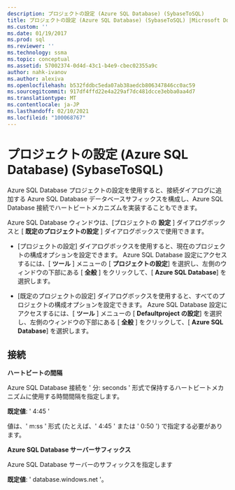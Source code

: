 ```yaml
---
description: プロジェクトの設定 (Azure SQL Database) (SybaseToSQL)
title: プロジェクトの設定 (Azure SQL Database) (SybaseToSQL) |Microsoft Docs
ms.custom: ''
ms.date: 01/19/2017
ms.prod: sql
ms.reviewer: ''
ms.technology: ssma
ms.topic: conceptual
ms.assetid: 57002374-0d4d-43c1-b4e9-cbec02355a9c
author: nahk-ivanov
ms.author: alexiva
ms.openlocfilehash: b532fddbc5eda07ab38aedcb806347846cc0ac59
ms.sourcegitcommit: 917df4ffd22e4a229af7dc481dcce3ebba0aa4d7
ms.translationtype: MT
ms.contentlocale: ja-JP
ms.lasthandoff: 02/10/2021
ms.locfileid: "100068767"
---
```

# <a name="project-settings-azure-sql-database--sybasetosql"></a>プロジェクトの設定 (Azure SQL Database) (SybaseToSQL)
Azure SQL Database プロジェクトの設定を使用すると、接続ダイアログに追加する Azure SQL Database データベースサフィックスを構成し、Azure SQL Database 接続でハートビートメカニズムを実装することもできます。  
  
Azure SQL Database ウィンドウは、[プロジェクトの **設定** ] ダイアログボックスと [ **既定のプロジェクトの設定** ] ダイアログボックスで使用できます。  
  
-   [プロジェクトの設定] ダイアログボックスを使用すると、現在のプロジェクトの構成オプションを設定できます。 Azure SQL Database 設定にアクセスするには、[ **ツール** ] メニューの [ **プロジェクトの設定**] を選択し、左側のウィンドウの下部にある [ **全般** ] をクリックして、[ **Azure SQL Database**] を選択します。  
  
-   [既定のプロジェクトの設定] ダイアログボックスを使用すると、すべてのプロジェクトの構成オプションを設定できます。 Azure SQL Database 設定にアクセスするには、[ **ツール** ] メニューの [ **Defaultproject の設定**] を選択し、左側のウィンドウの下部にある [ **全般** ] をクリックして、[ **Azure SQL Database**] を選択します。  
  
## <a name="connectivity"></a>接続  
**ハートビートの間隔**  
  
Azure SQL Database 接続を ' 分: seconds ' 形式で保持するハートビートメカニズムに使用する時間間隔を指定します。  
  
**既定値**: ' 4:45 '  
  
値は、' m:ss ' 形式 (たとえば、' 4:45 ' または ' 0:50 ') で指定する必要があります。  
  
**Azure SQL Database サーバーサフィックス**  
  
Azure SQL Database サーバーのサフィックスを指定します  
  
**既定値**: ' database.windows.net '。  
  
